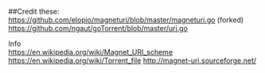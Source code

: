 ##Credit these: 
https://github.com/elopio/magneturi/blob/master/magneturi.go (forked)
https://github.com/ngaut/goTorrent/blob/master/uri.go

Info  
https://en.wikipedia.org/wiki/Magnet_URI_scheme
https://en.wikipedia.org/wiki/Torrent_file
http://magnet-uri.sourceforge.net/
